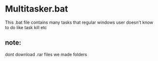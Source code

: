 # Multitasker.bat
This .bat file contains many tasks that regular windows user doesn't know to do like task kill etc 

## note:
dont download .rar files we made folders 
